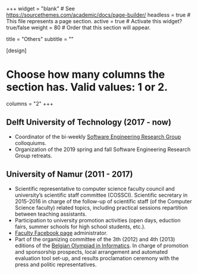+++
widget = "blank"  # See https://sourcethemes.com/academic/docs/page-builder/
headless = true  # This file represents a page section.
active = true  # Activate this widget? true/false
weight = 80  # Order that this section will appear.

title = "Others"
subtitle = ""

[design]
  # Choose how many columns the section has. Valid values: 1 or 2.
  columns = "2"
+++

## Delft University of Technology (2017 - now)

* Coordinator of the bi-weekly [Software Engineering Research Group](https://se.ewi.tudelft.nl) colloquiums.
*	Organization of the 2019 spring and fall Software Engineering Research Group retreats.

## University of Namur (2011 - 2017)

* Scientific representative to computer science faculty council and university’s scientific staff committee (COSSCI). Scientific secretary in 2015-2016 in charge of the follow-up of scientific staff (of the Computer Science faculty) related topics, including practical sessions repartition between teaching assistants.
* Participation to university promotion activities (open days, eduction fairs, summer schools for high school students, etc.).
* [Faculty Facebook page](https://www.facebook.com/facinfo.unamur) administrator.
* Part of the organizing committee of the 3th (2012) and 4th (2013) editions of the [Belgian Olympiad in Informatics](http://beoi.be-oi.be). In charge of promotion and sponsorship prospects, local arrangement and automated evaluation tool set-up, and results proclamation ceremony with the press and politic representatives.
